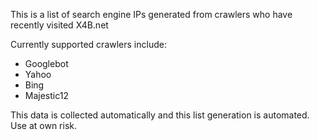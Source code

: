 This is a list of search engine IPs generated from crawlers who have recently visited X4B.net

Currently supported crawlers include:
 - Googlebot
 - Yahoo
 - Bing
 - Majestic12

This data is collected automatically and this list generation is automated. Use at own risk.